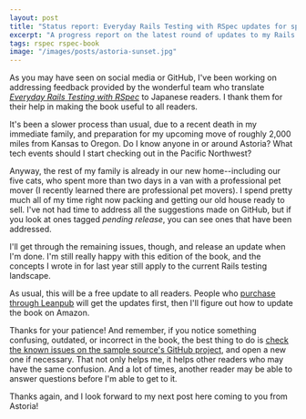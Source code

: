 ```yaml
---
layout: post
title: "Status report: Everyday Rails Testing with RSpec updates for spring 2018"
excerpt: "A progress report on the latest round of updates to my Rails testing book."
tags: rspec rspec-book
image: "/images/posts/astoria-sunset.jpg"
---
```


As you may have seen on social media or GitHub, I've been working on addressing feedback provided by the wonderful team who translate _[Everyday Rails Testing with RSpec](https://leanpub.com/everydayrailsrspec)_ to Japanese readers. I thank them for their help in making the book useful to all readers.

It's been a slower process than usual, due to a recent death in my immediate family, and preparation for my upcoming move of roughly 2,000 miles from Kansas to Oregon. Do I know anyone in or around Astoria? What tech events should I start checking out in the Pacific Northwest?

Anyway, the rest of my family is already in our new home--including our five cats, who spent more than two days in a van with a professional pet mover (I recently learned there are professional pet movers). I spend pretty much all of my time right now packing and getting our old house ready to sell. I've not had time to address all the suggestions made on GitHub, but if you look at ones tagged _pending release_, you can see ones that have been addressed.

I'll get through the remaining issues, though, and release an update when I'm done. I'm still really happy with this edition of the book, and the concepts I wrote in for last year still apply to the current Rails testing landscape.

As usual, this will be a free update to all readers. People who [purchase through Leanpub](https://leanpub.com/everydayrailsrspec) will get the updates first, then I'll figure out how to update the book on Amazon.

Thanks for your patience! And remember, if you notice something confusing, outdated, or incorrect in the book, the best thing to do is [check the known issues on the sample source's GitHub project](https://github.com/everydayrails/everydayrails-rspec-2017/issues), and open a new one if necessary. That not only helps me, it helps other readers who may have the same confusion. And a lot of times, another reader may be able to answer questions before I'm able to get to it.

Thanks again, and I look forward to my next post here coming to you from Astoria!

